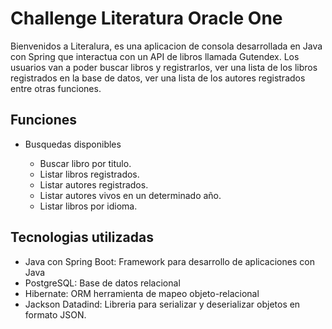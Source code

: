 <h1>Challenge Literatura Oracle One</h1>
<p>
  Bienvenidos a Literalura, es una aplicacion de consola desarrollada en Java con Spring que interactua con un API de libros llamada Gutendex. Los usuarios van a poder buscar libros y registrarlos, ver una lista de los libros registrados en la base de datos,
  ver una lista de los autores registrados entre otras funciones.
</p>

<h2>Funciones</h2>
<ul>
  <li>Busquedas disponibles</li>
      <ul>
        <li>Buscar libro por titulo.</li>
        <li>Listar libros registrados.</li>
        <li>Listar autores registrados.</li>
        <li>Listar autores vivos en un determinado año.</li>
        <li>Listar libros por idioma.</li>
      </ul>
</ul>

<h2>Tecnologias utilizadas</h2>
<ul>
  <li>Java con Spring Boot: Framework para desarrollo de aplicaciones con Java</li>
  <li>PostgreSQL: Base de datos relacional</li>
  <li>Hibernate: ORM herramienta de mapeo objeto-relacional</li>
  <li>Jackson Datadind: Libreria para serializar y deserializar objetos en formato JSON.</li>
</ul>

